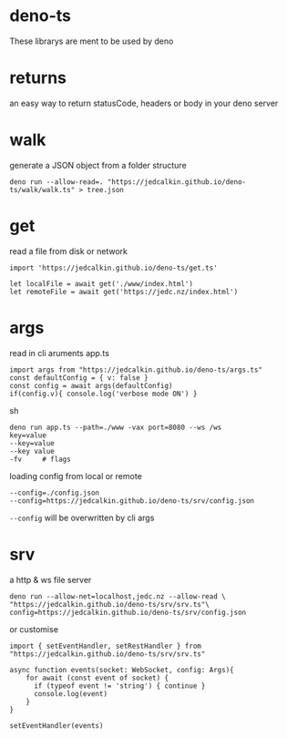# deno-ts
These librarys are ment to be used by deno

# returns
an easy way to return statusCode, headers or body
in your deno server

# walk
generate a JSON object from a folder structure
```
deno run --allow-read=. "https://jedcalkin.github.io/deno-ts/walk/walk.ts" > tree.json
```

# get
read a file from disk or network
```
import 'https://jedcalkin.github.io/deno-ts/get.ts'

let localFile = await get('./www/index.html')
let remoteFile = await get('https://jedc.nz/index.html')

```
# args
read in cli aruments 
app.ts
```
import args from "https://jedcalkin.github.io/deno-ts/args.ts"
const defaultConfig = { v: false }
const config = await args(defaultConfig)
if(config.v){ console.log('verbose mode ON') }
```
sh
```
deno run app.ts --path=./www -vax port=8080 --ws /ws
key=value
--key=value
--key value
-fv     # flags
```
loading config from local or remote
```
--config=./config.json
--config=https://jedcalkin.github.io/deno-ts/srv/config.json
```
`--config` will be overwritten by cli args

# srv
a http & ws file server
```
deno run --allow-net=localhost,jedc.nz --allow-read \
"https://jedcalkin.github.io/deno-ts/srv/srv.ts"\
config=https://jedcalkin.github.io/deno-ts/srv/config.json
```
or customise
```
import { setEventHandler, setRestHandler } from "https://jedcalkin.github.io/deno-ts/srv/srv.ts"

async function events(socket: WebSocket, config: Args){
    for await (const event of socket) {
      if (typeof event != 'string') { continue }
      console.log(event)
    }
}

setEventHandler(events)

```
